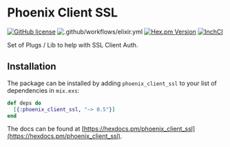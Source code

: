 # Phoenix Client SSL

[![GitHub license](https://img.shields.io/badge/license-MIT-blue.svg)](https://raw.githubusercontent.com/jshmrtn/phoenix-client-ssl/master/LICENSE)
![.github/workflows/elixir.yml](https://github.com/jshmrtn/phoenix-client-ssl/workflows/.github/workflows/elixir.yml/badge.svg)
[![Hex.pm Version](https://img.shields.io/hexpm/v/phoenix_client_ssl.svg?style=flat)](https://hex.pm/packages/phoenix_client_ssl)
[![InchCI](https://inch-ci.org/github/jshmrtn/phoenix-client-ssl.svg?branch=master)](https://inch-ci.org/github/jshmrtn/phoenix-client-ssl)


Set of Plugs / Lib to help with SSL Client Auth.

## Installation

The package can be installed by adding `phoenix_client_ssl` to your list of dependencies in `mix.exs`:

```elixir
def deps do
  [{:phoenix_client_ssl, "~> 0.5"}]
end
```

The docs can be found at [https://hexdocs.pm/phoenix_client_ssl](https://hexdocs.pm/phoenix_client_ssl).
